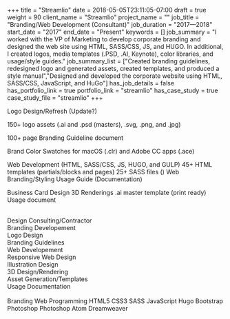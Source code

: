 +++
title = "Streamlio"
date = 2018-05-05T23:11:05-07:00
draft = true
weight = 90
client_name = "Streamlio"
project_name = ""
job_title = "Branding/Web Development (Consultant)"
job_duration = "2017—2018"
start_date = "2017"
end_date = "Present"
keywords = []
job_summary = "I worked with the VP of Marketing to develop corporate branding and designed the web site using HTML, SASS/CSS, JS, and HUGO. In additional, I created logos, media templates (.PSD, .AI, Keynote), color libraries, and usage/style guides."
job_summary_list = ["Created branding guidelines, redesigned logo and generated assets, created templates, and produced a style manual","Designed and developed the corporate website using HTML, SASS/CSS, JavaScript, and HuGo"]
has_job_details = false
has_portfolio_link = true
portfolio_link = "streamlio"
has_case_study = true
case_study_file = "streamlio"
+++

Logo Design/Refresh (Update?)

150+ logo assets (.ai and .psd (masters), .svg, .png, and .jpg)

100+ page Branding Guideline document

Brand Color Swatches for macOS (.clr) and Adobe CC apps (.ace)

Web Development (HTML, SASS/CSS, JS, HUGO, and GULP)
  45+ HTML templates (partials/blocks and pages)
  25+ SASS files ()
  Web Branding/Styling Usage Guide (Documentation)

Business Card Design
  3D Renderings
  .ai master template (print ready)
  Usage document
<br />
<br />
<div class="row">
  <div class="col-sm-5 col-sm-offset-1">
    <span>Design Consulting/Contractor</span>
  </div>
  <div class="col-sm-5 col-sm-offset-0">
    <span>Branding Developement</span>
  </div>
  <div class="col-sm-5 col-sm-offset-1">
    <span>Logo Design</span>
  </div>
  <div class="col-sm-5 col-sm-offset-0">
    <span>Branding Guidelines</span>
  </div>
  <div class="col-sm-5 col-sm-offset-1">
    <span>Web Developement</span>
  </div>
  <div class="col-sm-5 col-sm-offset-0">
    <span>Responsive Web Design</span>
  </div>
  <div class="col-sm-5 col-sm-offset-1">
    <span>Illustration Design</span>
  </div>
  <div class="col-sm-5 col-sm-offset-0">
    <span>3D Design/Rendering</span>
  </div>
  <div class="col-sm-5 col-sm-offset-1">
    <span>Asset Generation/Templates</span>
  </div>
  <div class="col-sm-5 col-sm-offset-0">
    <span>Usage Documentation</span>
  </div>
</div>

<div class="row">
  <div class="col-sm-10 col-sm-offset-1">
    <br />
    <span class="label label-default">Branding</span> <span class="label label-default">Web</span> <span class="label label-default">Programming</span> <span class="label label-default">HTML5</span> <span class="label label-default">CSS3</span> <span class="label label-default">SASS</span> <span class="label label-default">JavaScript</span> <span class="label label-default">Hugo</span> <span class="label label-default">Bootstrap</span> <span class="label label-default">Photoshop</span> <span class="label label-default">Photoshop</span> <span class="label label-default">Atom</span> <span class="label label-default">Dreamweaver</span>
  </div>
</div>
